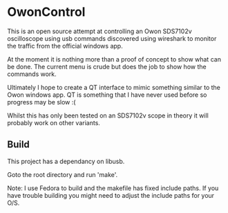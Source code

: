 # OwonControl

This is an open source attempt at controlling an Owon SDS7102v oscilloscope using
usb commands discovered using wireshark to monitor the traffic from the
official windows app.

At the moment it is nothing more than a proof of concept to show what can be
done. The current menu is crude but does the job to show how the commands work.

Ultimately I hope to create a QT interface to mimic something similar to the
Owon windows app. QT is something that I have never used before so progress
may be slow :(

Whilst this has only been tested on an SDS7102v scope in theory it will probably
work on other variants.

Build
-----
This project has a dependancy on libusb.

Goto the root directory and run 'make'.

Note: I use Fedora to build and the makefile has fixed include paths. If you
have trouble building you might need to adjust the include paths for your O/S.

